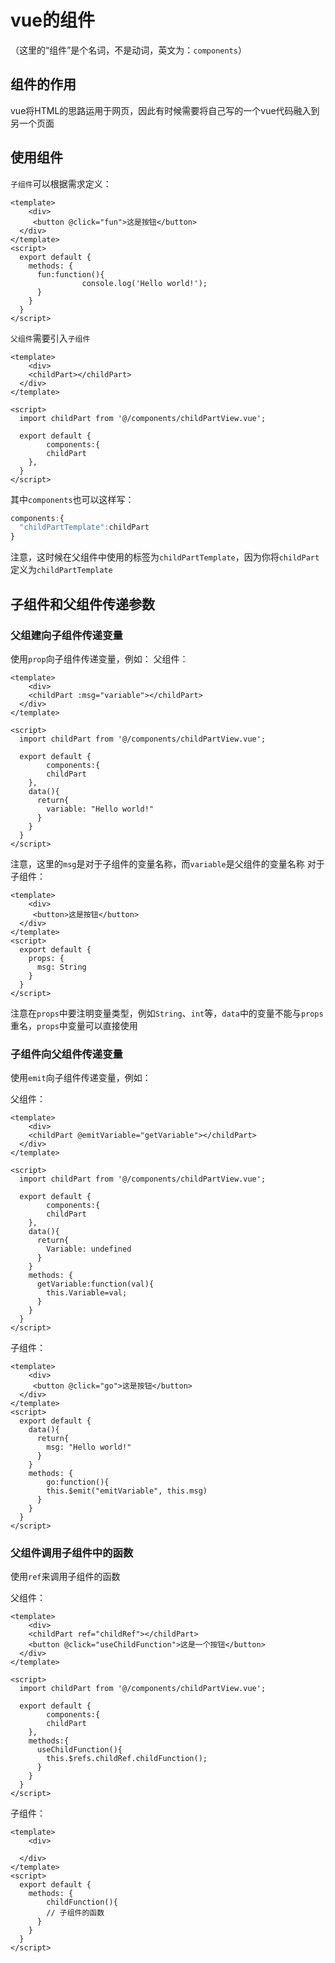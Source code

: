 # vue的组件

（这里的“组件”是个名词，不是动词，英文为：`components`）

## 组件的作用

vue将HTML的思路运用于网页，因此有时候需要将自己写的一个vue代码融入到另一个页面

## 使用组件

`子组件`可以根据需求定义：

```vue
<template>
	<div>
     <button @click="fun">这是按钮</button>
  </div>
</template>
<script>
  export default {
    methods: {
      fun:function(){
				console.log('Hello world!');
      }
    }
  }
</script>
```

`父组件`需要引入`子组件`

```vue
<template>
	<div>
    <childPart></childPart>
  </div>
</template>

<script>
  import childPart from '@/components/childPartView.vue';
  
  export default {
		components:{
        childPart
    },
  }
</script>
```

其中`components`也可以这样写：

```js
components:{
  "childPartTemplate":childPart
}
```

注意，这时候在父组件中使用的标签为`childPartTemplate`，因为你将`childPart`定义为`childPartTemplate`

## 子组件和父组件传递参数

### 父组建向子组件传递变量

使用`prop`向子组件传递变量，例如：
父组件：

```vue
<template>
	<div>
    <childPart :msg="variable"></childPart>
  </div>
</template>

<script>
  import childPart from '@/components/childPartView.vue';
  
  export default {
		components:{
        childPart
    },
    data(){
      return{
        variable: "Hello world!"
      }
    }
  }
</script>
```

注意，这里的`msg`是对于子组件的变量名称，而`variable`是父组件的变量名称
对于子组件：

```vue
<template>
	<div>
     <button>这是按钮</button>
  </div>
</template>
<script>
  export default {
    props: {
      msg: String
    }
  }
</script>
```

注意在`props`中要注明变量类型，例如`String`、`int`等，`data`中的变量不能与`props`重名，`props`中变量可以直接使用

### 子组件向父组件传递变量

使用`emit`向子组件传递变量，例如：

父组件：
```vue
<template>
	<div>
    <childPart @emitVariable="getVariable"></childPart>
  </div>
</template>

<script>
  import childPart from '@/components/childPartView.vue';
  
  export default {
		components:{
        childPart
    },
    data(){
      return{
        Variable: undefined
      }
    }
    methods: {
      getVariable:function(val){
        this.Variable=val;
      }
    }
  }
</script>
```

子组件：
```vue
<template>
	<div>
     <button @click="go">这是按钮</button>
  </div>
</template>
<script>
  export default {
    data(){
      return{
        msg: "Hello world!"
      }
    }
    methods: {
    	go:function(){
        this.$emit("emitVariable", this.msg)
      }
  	}
  }
</script>
```

### 父组件调用子组件中的函数

使用`ref`来调用子组件的函数

父组件：

```vue
<template>
	<div>
    <childPart ref="childRef"></childPart>
    <button @click="useChildFunction">这是一个按钮</button>
  </div>
</template>

<script>
  import childPart from '@/components/childPartView.vue';
  
  export default {
		components:{
        childPart
    },
    methods:{
      useChildFunction(){
        this.$refs.childRef.childFunction();
      }
    }
  }
</script>
```

子组件：

```vue
<template>
	<div>
     
  </div>
</template>
<script>
  export default {
    methods: {
    	childFunction(){
        // 子组件的函数
      }
  	}
  }
</script>
```

